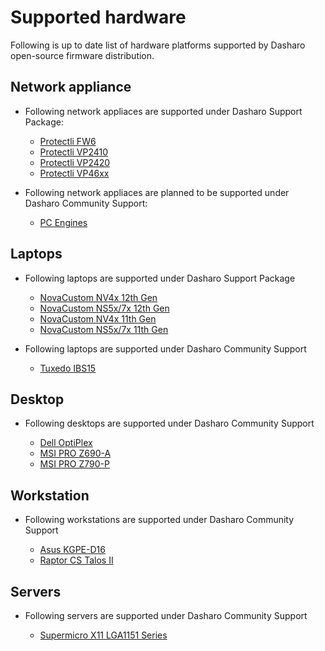 # Supported hardware

Following is up to date list of hardware platforms supported by Dasharo
open-source firmware distribution.

## Network appliance

* Following network appliaces are supported under Dasharo Support Package:

    - [Protectli FW6](../protectli_fw6/overview)
    - [Protectli VP2410](../protectli_vp2410/overview)
    - [Protectli VP2420](../protectli_vp2420/overview)
    - [Protectli VP46xx](../protectli_vp46xx/overview)

* Following network appliaces are planned to be supported under Dasharo
  Community Support:

    - [PC Engines](../pc_engines/post-eol-fw-announcement)

## Laptops

* Following laptops are supported under Dasharo Support Package

    - [NovaCustom NV4x 12th Gen](../../unified/novacustom/overview)
    - [NovaCustom NS5x/7x 12th Gen](../../unified/novacustom/overview)
    - [NovaCustom NV4x 11th Gen](../../unified/novacustom/overview)
    - [NovaCustom NS5x/7x 11th Gen](../../unified/novacustom/overview)

* Following laptops are supported under Dasharo Community Support

    - [Tuxedo IBS15](../tuxedo_ibs15/releases)

## Desktop

* Following desktops are supported under Dasharo Community Support

    - [Dell OptiPlex](../dell_optiplex/overview)
    - [MSI PRO Z690-A](../../unified/msi/overview)
    - [MSI PRO Z790-P](../../unified/msi/overview)

## Workstation

* Following workstations are supported under Dasharo Community Support

    - [Asus KGPE-D16](../asus_kgpe_d16/overview)
    - [Raptor CS Talos II](../talos_2/overview)

## Servers

* Following servers are supported under Dasharo Community Support

    - [Supermicro X11 LGA1151 Series](../supermicro_x11_lga1151_series/overview)
